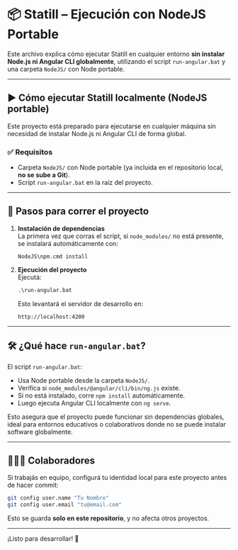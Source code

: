 # 📦 Statill – Ejecución con NodeJS Portable

Este archivo explica cómo ejecutar Statill en cualquier entorno **sin instalar Node.js ni Angular CLI globalmente**, utilizando el script `run-angular.bat` y una carpeta `NodeJS/` con Node portable.

---

## ▶️ Cómo ejecutar Statill localmente (NodeJS portable)

Este proyecto está preparado para ejecutarse en cualquier máquina sin necesidad de instalar Node.js ni Angular CLI de forma global.

### ✅ Requisitos

- Carpeta `NodeJS/` con Node portable (ya incluida en el repositorio local, **no se sube a Git**).
- Script `run-angular.bat` en la raíz del proyecto.

---

## 🚀 Pasos para correr el proyecto

1. **Instalación de dependencias**  
   La primera vez que corras el script, si `node_modules/` no está presente, se instalará automáticamente con:
   ```
   NodeJS\npm.cmd install
   ```

2. **Ejecución del proyecto**  
   Ejecutá:
   ```bat
   .\run-angular.bat
   ```
   Esto levantará el servidor de desarrollo en:
   ```
   http://localhost:4200
   ```

---

## 🛠 ¿Qué hace `run-angular.bat`?

El script `run-angular.bat`:

- Usa Node portable desde la carpeta `NodeJS/`.
- Verifica si `node_modules/@angular/cli/bin/ng.js` existe.
- Si no está instalado, corre `npm install` automáticamente.
- Luego ejecuta Angular CLI localmente con `ng serve`.

Esto asegura que el proyecto puede funcionar sin dependencias globales, ideal para entornos educativos o colaborativos donde no se puede instalar software globalmente.

---

## 🧑‍🤝‍🧑 Colaboradores

Si trabajás en equipo, configurá tu identidad local para este proyecto antes de hacer commit:

```bash
git config user.name "Tu Nombre"
git config user.email "tu@email.com"
```

Esto se guarda **solo en este repositorio**, y no afecta otros proyectos.

---

¡Listo para desarrollar! 🚀
